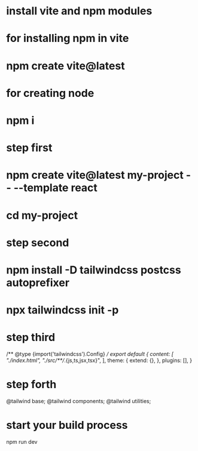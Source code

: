 # install vite and npm modules
# for installing npm in vite

# npm create vite@latest

# for creating node

# npm i


<!-- Installing tailwind  -->

# step first

# npm create vite@latest my-project -- --template react
# cd my-project

# step second 

# npm install -D tailwindcss postcss autoprefixer
# npx tailwindcss init -p

# step third

/** @type {import('tailwindcss').Config} */
export default {
  content: [
    "./index.html",
    "./src/**/*.{js,ts,jsx,tsx}",
  ],
  theme: {
    extend: {},
  },
  plugins: [],
}

# step forth

@tailwind base;
@tailwind components;
@tailwind utilities;

# start your build process

npm run dev